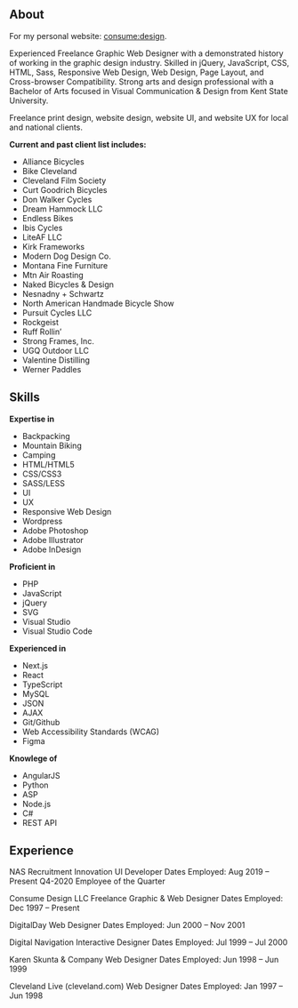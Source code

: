 ## About

For my personal website: [consume:design](https://www.consumedesign.com).

Experienced Freelance Graphic Web Designer with a demonstrated history of working in the graphic design industry. Skilled in jQuery, JavaScript, CSS, HTML, Sass, Responsive Web Design, Web Design, Page Layout, and Cross-browser Compatibility. Strong arts and design professional with a Bachelor of Arts focused in Visual Communication & Design from Kent State University.

Freelance print design, website design, website UI, and website UX for local and national clients.

**Current and past client list includes:**

- Alliance Bicycles
- Bike Cleveland
- Cleveland Film Society
- Curt Goodrich Bicycles
- Don Walker Cycles
- Dream Hammock LLC
- Endless Bikes
- Ibis Cycles
- LiteAF LLC
- Kirk Frameworks
- Modern Dog Design Co.
- Montana Fine Furniture
- Mtn Air Roasting
- Naked Bicycles & Design
- Nesnadny + Schwartz
- North American Handmade Bicycle Show
- Pursuit Cycles LLC
- Rockgeist
- Ruff Rollin’
- Strong Frames, Inc.
- UGQ Outdoor LLC
- Valentine Distilling
- Werner Paddles

## Skills

**Expertise in**
- Backpacking
- Mountain Biking
- Camping
- HTML/HTML5
- CSS/CSS3
- SASS/LESS
- UI
- UX
- Responsive Web Design
- Wordpress
- Adobe Photoshop
- Adobe Illustrator
- Adobe InDesign

**Proficient in**
- PHP
- JavaScript
- jQuery
- SVG
- Visual Studio
- Visual Studio Code

**Experienced in**
- Next.js
- React
- TypeScript
- MySQL
- JSON
- AJAX
- Git/Github
- Web Accessibility Standards (WCAG)
- Figma

**Knowlege of**
- AngularJS
- Python
- ASP
- Node.js
- C#
- REST API

## Experience

NAS Recruitment Innovation
UI Developer
Dates Employed: Aug 2019 – Present
Q4-2020 Employee of the Quarter

Consume Design LLC
Freelance Graphic & Web Designer
Dates Employed: Dec 1997 – Present

DigitalDay
Web Designer
Dates Employed: Jun 2000 – Nov 2001

Digital Navigation
Interactive Designer
Dates Employed: Jul 1999 – Jul 2000

Karen Skunta & Company
Web Designer
Dates Employed: Jun 1998 – Jun 1999

Cleveland Live (cleveland.com)
Web Designer
Dates Employed: Jan 1997 – Jun 1998